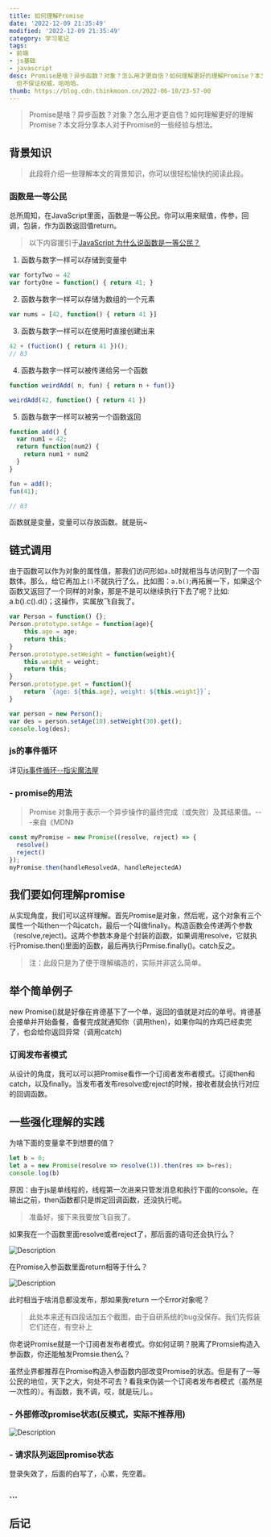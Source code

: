 ```yaml
---
title: 如何理解Promise
date: '2022-12-09 21:35:49'
modified: '2022-12-09 21:35:49'
category: 学习笔记
tags:
- 前端
- js基础
- javascript
desc: Promise是啥？异步函数？对象？怎么用才更自信？如何理解更好的理解Promise？本文将分享本人对于Promise的一些经验与想法。em......,
  但不保证权威，哈哈哈。
thumb: https://blog.cdn.thinkmoon.cn/2022-06-10/23-57-00
---
```


> Promise是啥？异步函数？对象？怎么用才更自信？如何理解更好的理解Promise？本文将分享本人对于Promise的一些经验与想法。

## 背景知识

> 此段将介绍一些理解本文的背景知识，你可以很轻松愉快的阅读此段。

### 函数是一等公民
总所周知，在JavaScript里面，函数是一等公民。你可以用来赋值，传参，回调，包装，作为函数返回值return。

> 以下内容援引于[JavaScript 为什么说函数是一等公民？](https://github.com/felix-cao/Blog/issues/150)

1. 函数与数字一样可以存储到变量中
```js
var fortyTwo = 42
var fortyOne = function() { return 41; }
```
2. 函数与数字一样可以存储为数组的一个元素
```js
var nums = [42, function() { return 41 }]
```
3. 函数与数字一样可以在使用时直接创建出来
```js
42 + (fuction() { return 41 })();
// 83
```
4. 函数与数字一样可以被传递给另一个函数
```js
function weirdAdd( n, fun) { return n + fun()}

weirdAdd(42, function() { return 41 })
```
5. 函数与数字一样可以被另一个函数返回
```js
function add() {
  var num1 = 42;
  return function(num2) {
    return num1 + num2
  }
}

fun = add();
fun(41);

// 83
```
函数就是变量，变量可以存放函数。就是玩~

## 链式调用

由于函数可以作为对象的属性值，那我们访问形如`a.b`时就相当与访问到了一个函数体。那么，给它再加上`()`不就执行了么，比如图：`a.b()`;再拓展一下，如果这个函数又返回了一个同样的对象，那是不是可以继续执行下去了呢？比如: a.b().c().d()；这操作，实属放飞自我了。

```js
var Person = function() {};
Person.prototype.setAge = function(age){
    this.age = age; 
    return this;
}
Person.prototype.setWeight = function(weight){
    this.weight = weight; 
    return this;
}
Person.prototype.get = function(){
    return `{age: ${this.age}, weight: ${this.weight}}`;
}

var person = new Person();
var des = person.setAge(10).setWeight(30).get();
console.log(des);
```

### js的事件循环

详见[js事件循环--指尖魔法屋](https://www.thinkmoon.cn/post/907)

### - promise的用法

> Promise 对象用于表示一个异步操作的最终完成（或失败）及其结果值。---来自《MDN》

```js
const myPromise = new Promise((resolve, reject) => {
  resolve()
  reject()
});
myPromise.then(handleResolvedA, handleRejectedA)
```
## 我们要如何理解promise

从实现角度，我们可以这样理解。首先Promise是对象，然后呢，这个对象有三个属性一个叫then一个叫catch，最后一个叫做finally。构造函数会传递两个参数（resolve,reject)。这两个参数本身是个封装的函数，如果调用resolve，它就执行Promise.then()里面的函数，最后再执行Prmise.finally()。catch反之。

> 注：此段只是为了便于理解编造的，实际并非这么简单。

## 举个简单例子

new Promise()就是好像在肯德基下了一个单，返回的值就是对应的单号。肯德基会接单并开始备餐，备餐完成就通知你（调用then)，如果你叫的炸鸡已经卖完了，也会给你返回异常（调用catch)

### 订阅发布者模式

从设计的角度，我可以可以把Promise看作一个订阅者发布者模式。订阅then和catch，以及finally。当发布者发布resolve或reject的时候，接收者就会执行对应的回调函数。

## 一些强化理解的实践

为啥下面的变量拿不到想要的值？

```js
let b = 0;
let a = new Promise(resolve => resolve(1)).then(res => b=res);
console.log(b)
```
原因：由于js是单线程的，线程第一次进来只管发消息和执行下面的console。在输出之前，then函数都只是绑定回调函数，还没执行呢。

> 准备好，接下来我要放飞自我了。

如果我在一个函数里面resolve或者reject了，那后面的语句还会执行么？

![Description](https://blog.cdn.thinkmoon.cn/2022-06-10/23-32-36)

在Promise入参函数里面return相等于什么？

![Description](https://blog.cdn.thinkmoon.cn/2022-06-10/23-36-44)

此时相当于啥消息都没发布，那如果我return 一个Error对象呢？

> 此处本来还有四段话加五个截图，由于自研系统的bug没保存。我们先假装它们还在，有空补上

你老说Promise就是一个订阅者发布者模式。你如何证明？脱离了Promsie构造入参函数，你还能触发Promsie.then么？

虽然业界都推荐在Promise构造入参函数内部改变Promise的状态。但是有了一等公民的地位，天下之大，何处不可去？看我来伪装一个订阅者发布者模式（虽然是一次性的）。有函数，我不调，哎，就是玩儿。。

### - 外部修改promise状态(反模式，实际不推荐用)

![Description](https://blog.cdn.thinkmoon.cn/2022-06-10/23-57-00)

### - 请求队列返回promise状态

登录失效了，后面的白写了，心累，先空着。

### ...
## 后记